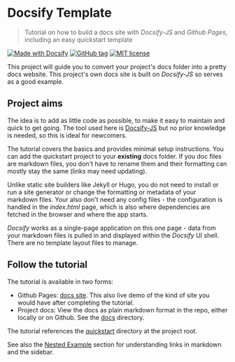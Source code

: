 # Docsify Template
> Tutorial on how to build a docs site with _Docsify-JS_ and _Github Pages_, including an easy quickstart template

[![Made with Docsify](https://img.shields.io/badge/Made%20with-Docsify-blue.svg)](https://docsify.js.org/)
[![GitHub tag](https://img.shields.io/github/tag/MichaelCurrin/docsify-template.svg)](https://GitHub.com/MichaelCurrin/docsify-template/tags/)
[![MIT license](https://img.shields.io/badge/License-MIT-blue.svg)](https://github.com/MichaelCurrin/docsify-template/blob/master/LICENSE)

This project will guide you to convert your project's docs folder into a pretty docs website. This project's own docs site is built on _Docsify-JS_ so serves as a good example.

## Project aims

The idea is to add as little code as possible, to make it easy to maintain and quick to get going. The tool used here is [Docsify-JS](https://docsify.js.org/) but no prior knowledge is needed, so this is ideal for newcomers. 

The tutorial covers the basics and provides minimal setup instructions. You can add the quickstart project to your **existing** docs folder. If you doc files are markdown files, you don't have to rename them and their formatting can mostly stay the same (links may need updating). 

Unlike static site builders like Jekyll or Hugo, you do not need to install or run a site generator or change the formatting or metadata of your markdown files. Your also don't need any config files - the configuration is handled in the _index.html_ page, which is also where dependencies are fetched in the browser and where the app starts. 

_Docsify_ works as a single-page application on this one page - data from your markdown files is pulled in and displayed within the _Docsify_ UI shell. There are no template layout files to manage.

## Follow the tutorial

The tutorial is available in two forms:

- Github Pages: [docs site](https://michaelcurrin.github.io/docsify-template/#/). This also live demo of the kind of site you would have after completing the tutorial.
- Project docs: View the docs as plain markdown format in the repo, either locally or on Github. See the [docs](/docs) directory.

The tutorial references the [quickstart](/quickstart) directory at the project root.

See also the [Nested Example](/nested_example/README.md) section for understanding links in markdown and the sidebar.
